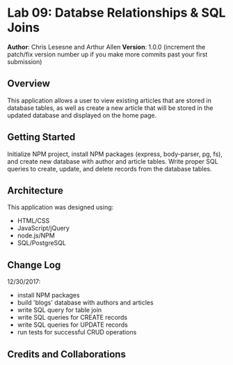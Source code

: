 # Lab 09: Databse Relationships & SQL Joins

**Author**: Chris Lesesne and Arthur Allen
**Version**: 1.0.0 (increment the patch/fix version number up if you make more commits past your first submission)

## Overview
<!-- Provide a high level overview of what this application is and why you are building it, beyond the fact that it's an assignment for a Code Fellows 301 class. (i.e. What's your problem domain?) -->
This application allows a user to view existing articles that are stored in database tables, as well as create a new article that will be stored in the updated database and displayed on the home page.

## Getting Started
<!-- What are the steps that a user must take in order to build this app on their own machine and get it running? -->
Initialize NPM project, install NPM packages (express, body-parser, pg, fs), and create new database with author and article tables. Write proper SQL queries to create, update, and delete records from the database tables.

## Architecture
<!-- Provide a detailed description of the application design. What technologies (languages, libraries, etc) you're using, and any other relevant design information. -->
This application was designed using:
- HTML/CSS
- JavaScript/jQuery
- node.js/NPM
- SQL/PostgreSQL

## Change Log
<!-- Use this are to document the iterative changes made to your application as each feature is successfully implemented. Use time stamps. Here's an examples:-->

12/30/2017:
- install NPM packages
- build 'blogs' database with authors and articles
- write SQL query for table join
- write SQL queries for CREATE records
- write SQL queries for UPDATE records
- run tests for successful CRUD operations

## Credits and Collaborations
<!-- Give credit (and a link) to other people or resources that helped you build this application. -->